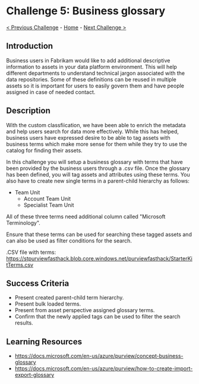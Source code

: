 # Challenge 5: Business glossary

[< Previous Challenge](./Challenge4.md) - [Home](../README.md) - [Next Challenge >](./Challenge6.md)

## Introduction

Business users in Fabrikam would like to add additional descriptive information to assets in your data platform environment. This will help different departments to understand technical jargon associated with the data repositories. Some of these definitions can be reused in multiple assets so it is important for users to easily govern them and have people assigned in case of needed contact.

## Description
With the custom classfiication, we have been able to enrich the metadata and help users search for data more effectively. While this has helped, business users have expressed desire to be able to tag assets with business terms which make more sense for them while they try to use the catalog for finding their assets.

In this challenge you will setup a business glossary with terms that have been provided by the business users through a .csv file. Once the glossary has been defined, you will tag assets and attributes using these terms. You also have to create new single terms in a parent-child hierarchy as follows:

- Team Unit
    - Account Team Unit
    - Specialist Team Unit

All of these three terms need additional column called "Microsoft Terminology".  

Ensure that these terms can be used for searching these tagged assets and can also be used as filter conditions for the search.

.CSV file with terms: https://stpurviewfasthack.blob.core.windows.net/purviewfasthack/StarterKitTerms.csv

## Success Criteria
- Present created parent-child term hierarchy.
- Present bulk loaded terms.
- Present from asset perspective assigned glossary terms.
- Confirm that the newly applied tags can be used to filter the search results.

## Learning Resources
- https://docs.microsoft.com/en-us/azure/purview/concept-business-glossary
- https://docs.microsoft.com/en-us/azure/purview/how-to-create-import-export-glossary
